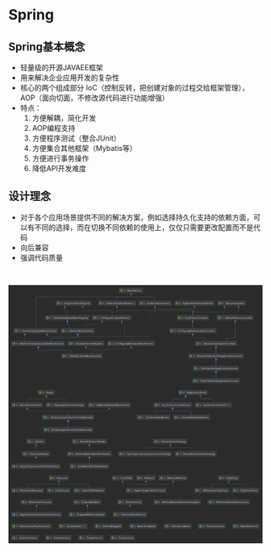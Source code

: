 # Spring

## Spring基本概念

- 轻量级的开源JAVAEE框架
- 用来解决企业应用开发的复杂性
- 核心的两个组成部分 IoC（控制反转，把创建对象的过程交给框架管理），AOP（面向切面，不修改源代码进行功能增强）
- 特点：
  1. 方便解耦，简化开发
  2. AOP编程支持
  3. 方便程序测试（整合JUnit）
  4. 方便集合其他框架（Mybatis等）
  5. 方便进行事务操作
  6. 降低API开发难度

## 设计理念

- 对于各个应用场景提供不同的解决方案，例如选择持久化支持的依赖方面，可以有不同的选择，而在切换不同依赖的使用上，仅仅只需要更改配置而不是代码
- 向后兼容
- 强调代码质量



<img :src="$withBase='/img/class-extends-chain.png'" class="align-center"/>

![](../.vuepress/public/img/class-extends-chain.png)

